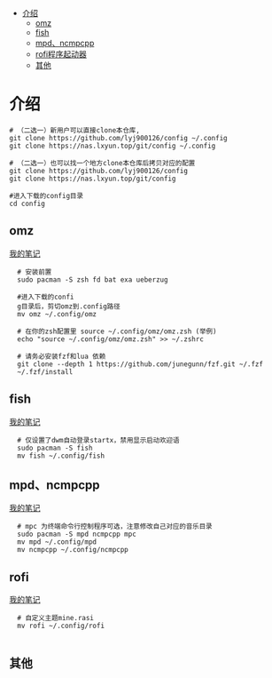 <!-- markdown-toc GFM -->

* [介绍](#介绍)
  * [omz](#omz)
  * [fish](#fish)
  * [mpd、ncmpcpp](#mpd、ncmpcpp)
  * [rofi程序起动器](#rofi)
  * [其他](#其他)

<!-- markdown-toc -->

# 介绍
```shell
# （二选一）新用户可以直接clone本仓库,
git clone https://github.com/lyj900126/config ~/.config
git clone https://nas.lxyun.top/git/config ~/.config

# （二选一）也可以找一个地方clone本仓库后拷贝对应的配置 
git clone https://github.com/lyj900126/config
git clone https://nas.lxyun.top/git/config

#进入下载的config目录
cd config
```
## omz
[我的笔记](https://nas.lxyun.top:15022/share/aWvOXyFOawyV)
```shell
  # 安装前置
  sudo pacman -S zsh fd bat exa ueberzug
   
  #进入下载的confi
  g目录后，剪切omz到.config路径
  mv omz ~/.config/omz

  # 在你的zsh配置里 source ~/.config/omz/omz.zsh (举例)
  echo "source ~/.config/omz/omz.zsh" >> ~/.zshrc

  # 请务必安装fzf和lua 依赖
  git clone --depth 1 https://github.com/junegunn/fzf.git ~/.fzf
  ~/.fzf/install

```




## fish
[我的笔记](https://nas.lxyun.top:15022/share/9GuxZmVfq6Q5)
```plaintext
  # 仅设置了dwm自动登录startx，禁用显示启动欢迎语
  sudo pacman -S fish
  mv fish ~/.config/fish
```

## mpd、ncmpcpp
[我的笔记](https://nas.lxyun.top:15022/share/MMVbzvF425KU)

```plaintext
  # mpc 为终端命令行控制程序可选，注意修改自己对应的音乐目录
  sudo pacman -S mpd ncmpcpp mpc
  mv mpd ~/.config/mpd
  mv ncmpcpp ~/.config/ncmpcpp

```



## rofi
[我的笔记](https://nas.lxyun.top:15022/share/3Qukda0h3fcf)
```plaintext
  # 自定义主题mine.rasi
  mv rofi ~/.config/rofi


```

## 其他

 
